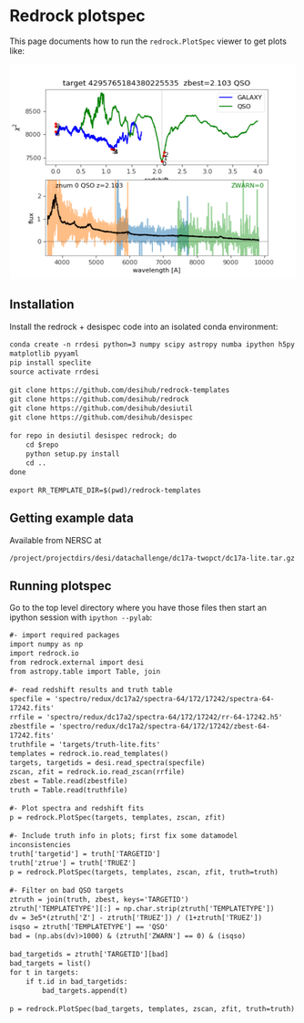 # Redrock plotspec

This page documents how to run the `redrock.PlotSpec` viewer to get plots like:

![redrock.PlotSpec screenshot](rrplotspec.png)

## Installation

Install the redrock + desispec code into an isolated conda environment:
```
conda create -n rrdesi python=3 numpy scipy astropy numba ipython h5py matplotlib pyyaml
pip install speclite
source activate rrdesi

git clone https://github.com/desihub/redrock-templates
git clone https://github.com/desihub/redrock
git clone https://github.com/desihub/desiutil
git clone https://github.com/desihub/desispec

for repo in desiutil desispec redrock; do
    cd $repo
    python setup.py install
    cd ..
done

export RR_TEMPLATE_DIR=$(pwd)/redrock-templates
```

## Getting example data

Available from NERSC at
```
/project/projectdirs/desi/datachallenge/dc17a-twopct/dc17a-lite.tar.gz
```

## Running plotspec

Go to the top level directory where you have those files then start
an ipython session with `ipython --pylab`:
```
#- import required packages
import numpy as np
import redrock.io
from redrock.external import desi
from astropy.table import Table, join

#- read redshift results and truth table
specfile = 'spectro/redux/dc17a2/spectra-64/172/17242/spectra-64-17242.fits'
rrfile = 'spectro/redux/dc17a2/spectra-64/172/17242/rr-64-17242.h5'
zbestfile = 'spectro/redux/dc17a2/spectra-64/172/17242/zbest-64-17242.fits'
truthfile = 'targets/truth-lite.fits'
templates = redrock.io.read_templates()
targets, targetids = desi.read_spectra(specfile)
zscan, zfit = redrock.io.read_zscan(rrfile)
zbest = Table.read(zbestfile)
truth = Table.read(truthfile)

#- Plot spectra and redshift fits
p = redrock.PlotSpec(targets, templates, zscan, zfit)

#- Include truth info in plots; first fix some datamodel inconsistencies
truth['targetid'] = truth['TARGETID']
truth['ztrue'] = truth['TRUEZ']
p = redrock.PlotSpec(targets, templates, zscan, zfit, truth=truth)

#- Filter on bad QSO targets
ztruth = join(truth, zbest, keys='TARGETID')
ztruth['TEMPLATETYPE'][:] = np.char.strip(ztruth['TEMPLATETYPE'])
dv = 3e5*(ztruth['Z'] - ztruth['TRUEZ']) / (1+ztruth['TRUEZ'])
isqso = ztruth['TEMPLATETYPE'] == 'QSO'
bad = (np.abs(dv)>1000) & (ztruth['ZWARN'] == 0) & (isqso)

bad_targetids = ztruth['TARGETID'][bad]
bad_targets = list()
for t in targets:
    if t.id in bad_targetids:
        bad_targets.append(t)

p = redrock.PlotSpec(bad_targets, templates, zscan, zfit, truth=truth)
```